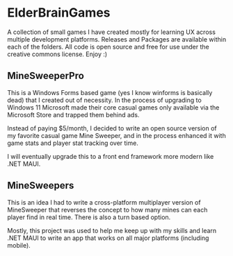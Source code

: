 # ElderBrainGames
A collection of small games I have created mostly for learning UX across multiple development platforms. Releases and Packages are available within each of the folders. 
All code is open source and free for use under the creative commons license. Enjoy :)

## MineSweeperPro
This is a Windows Forms based game (yes I know winforms is basically dead) that I created out of necessity. 
In the process of upgrading to Windows 11 Microsoft made their core casual games only available via the Microsoft Store and trapped them behind ads. 

Instead of paying $5/month, I decided to write an open source version of my favorite casual game Mine Sweeper, and in the process enhanced it with game stats and player stat tracking over time. 

I will eventually upgrade this to a front end framework more modern like .NET MAUI.

## MineSweepers
This is an idea I had to write a cross-platform multiplayer version of MineSweeper that reverses the concept to how many mines can each player find in real time. There is also a turn based option.

Mostly, this project was used to help me keep up with my skills and learn .NET MAUI to write an app that works on all major platforms (including mobile).
